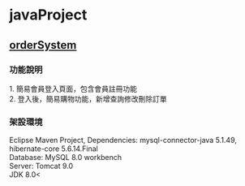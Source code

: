 # javaProject
<div>
  <h2><a href="https://github.com/ianyenGithub/javaProject/tree/main/orderSystem">orderSystem</a></h2>
  <h3>功能說明</h3>
  1. 簡易會員登入頁面，包含會員註冊功能<br>
  2. 登入後，簡易購物功能，新增查詢修改刪除訂單<br>
  <h3>架設環境</h3>
  Eclipse Maven Project, Dependencies: mysql-connector-java 5.1.49, hibernate-core 5.6.14.Final<br>
  Database: MySQL 8.0 workbench<br>
  Server: Tomcat 9.0<br>
  JDK 8.0<
</div>
